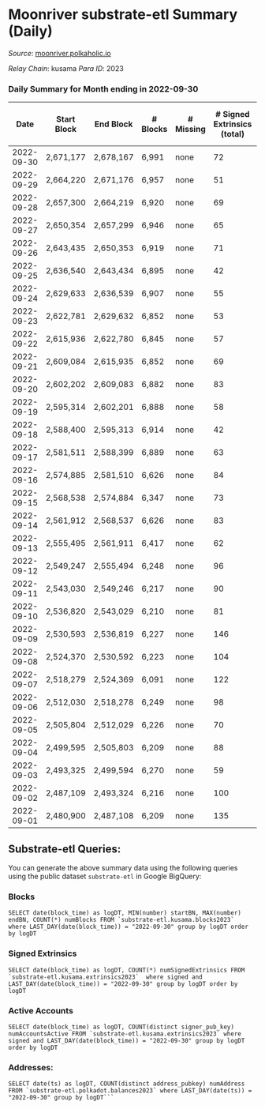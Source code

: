 # Moonriver substrate-etl Summary (Daily)

_Source_: [moonriver.polkaholic.io](https://moonriver.polkaholic.io)

*Relay Chain*: kusama
*Para ID*: 2023



### Daily Summary for Month ending in 2022-09-30


| Date | Start Block | End Block | # Blocks | # Missing | # Signed Extrinsics (total) | # Active Accounts | # Addresses with Balances | # Events | # Transfers | # XCM Transfers In | # XCM Transfers Out |
| ---- | ----------- | --------- | -------- | --------- | --------------------------- | ----------------- | ------------------------- | -------- | ----------- | ------------------ | ------------------- |
| 2022-09-30 | 2,671,177 | 2,678,167 | 6,991 | none  | 72 | 34 | 570,319 | 475,894 | 5,228 ($1,919,190) | 24 ($1,862.45) | 20 ($11,358.04) |
| 2022-09-29 | 2,664,220 | 2,671,176 | 6,957 | none  | 51 | 33 |  | 513,877 | 10,513 ($6,443,630) | 51 ($66,914.30) | 42 ($45,673.70) |
| 2022-09-28 | 2,657,300 | 2,664,219 | 6,920 | none  | 69 | 42 |  | 439,313 | 5,906 ($1,445,307) | 35 ($24,271.40) | 40 ($22,656.25) |
| 2022-09-27 | 2,650,354 | 2,657,299 | 6,946 | none  | 65 | 43 |  | 456,083 | 6,431 ($4,658,515) | 38 ($10,931.73) | 47 ($71,691.90) |
| 2022-09-26 | 2,643,435 | 2,650,353 | 6,919 | none  | 71 | 40 |  | 456,427 | 5,305 ($1,961,384) | 40 ($29,679.07) | 46 ($16,059.71) |
| 2022-09-25 | 2,636,540 | 2,643,434 | 6,895 | none  | 42 | 27 |  | 465,358 | 4,635 ($1,155,871) | 31 ($39,512.81) | 26 ($16,765.83) |
| 2022-09-24 | 2,629,633 | 2,636,539 | 6,907 | none  | 55 | 39 |  | 461,401 | 4,311 ($958,894) | 46 ($47,843.18) | 49 ($28,198.86) |
| 2022-09-23 | 2,622,781 | 2,629,632 | 6,852 | none  | 53 | 38 |  | 528,696 | 6,147 ($4,549,251) | 31 ($73,795.73) | 57 ($56,810.13) |
| 2022-09-22 | 2,615,936 | 2,622,780 | 6,845 | none  | 57 | 32 |  | 534,271 | 5,843 ($1,602,198) | 40 ($9,396.30) | 35 ($34,942.82) |
| 2022-09-21 | 2,609,084 | 2,615,935 | 6,852 | none  | 69 | 41 |  | 572,582 | 8,084 ($2,317,599) | 38 ($7,447.88) | 79 ($103,547) |
| 2022-09-20 | 2,602,202 | 2,609,083 | 6,882 | none  | 83 | 45 |  | 580,762 | 8,084 ($4,331,126) | 61 ($77,523.11) | 73 ($76,389.40) |
| 2022-09-19 | 2,595,314 | 2,602,201 | 6,888 | none  | 58 | 31 | 565,428 | 618,900 | 7,826 ($3,082,338) | 50 ($98,803.00) | 82 ($75,739.24) |
| 2022-09-18 | 2,588,400 | 2,595,313 | 6,914 | none  | 42 | 23 | 565,294 | 562,084 | 6,975 ($3,491,254) | 50 ($61,500.12) | 37 ($20,282.59) |
| 2022-09-17 | 2,581,511 | 2,588,399 | 6,889 | none  | 63 | 34 | 565,185 | 510,406 | 5,775 ($4,525,256) | 35 ($55,865.09) | 35 ($213,310) |
| 2022-09-16 | 2,574,885 | 2,581,510 | 6,626 | none  | 84 | 48 | 565,001 | 528,997 | 6,966 ($4,211,516) | 77 ($35,127.31) | 66 ($24,584.26) |
| 2022-09-15 | 2,568,538 | 2,574,884 | 6,347 | none  | 73 | 41 | 564,597 | 507,889 | 6,931 ($5,421,850) | 38 ($77,191.77) | 25 ($75,645.59) |
| 2022-09-14 | 2,561,912 | 2,568,537 | 6,626 | none  | 83 | 42 | 564,256 | 457,808 | 4,738 ($4,383,182) | 44 ($118,108) | 37 ($63,496.84) |
| 2022-09-13 | 2,555,495 | 2,561,911 | 6,417 | none  | 62 | 41 | 564,184 | 514,052 | 7,321 ($5,787,659) | 80 ($166,683) | 70 ($107,776) |
| 2022-09-12 | 2,549,247 | 2,555,494 | 6,248 | none  | 96 | 45 |  | 547,454 | 7,589 ($4,105,733) | 62 ($209,352) | 80 ($121,712) |
| 2022-09-11 | 2,543,030 | 2,549,246 | 6,217 | none  | 90 | 37 |  | 495,673 | 8,020 ($3,118,528) | 35 ($228,199) | 62 ($64,130.86) |
| 2022-09-10 | 2,536,820 | 2,543,029 | 6,210 | none  | 81 | 44 |  | 510,767 | 8,719 ($9,541,161) | 66 ($121,583) | 62 ($75,685.68) |
| 2022-09-09 | 2,530,593 | 2,536,819 | 6,227 | none  | 146 | 46 | 564,069 | 531,846 | 9,426 ($3,599,875) | 32 ($90,562.58) | 66 ($26,637.84) |
| 2022-09-08 | 2,524,370 | 2,530,592 | 6,223 | none  | 104 | 38 | 564,021 | 483,004 | 7,646 ($3,576,530) | 30 ($50,716.20) | 60 ($344,685) |
| 2022-09-07 | 2,518,279 | 2,524,369 | 6,091 | none  | 122 | 51 |  | 527,386 | 8,016 ($2,976,541) | 58 ($61,117.16) | 61 ($48,467.38) |
| 2022-09-06 | 2,512,030 | 2,518,278 | 6,249 | none  | 98 | 48 |  | 589,582 | 8,620 ($4,634,133) | 68 ($110,069) | 70 ($63,946.06) |
| 2022-09-05 | 2,505,804 | 2,512,029 | 6,226 | none  | 70 | 39 |  | 491,145 | 6,125 ($3,110,069) | 42 ($47,340.79) | 53 ($27,848.41) |
| 2022-09-04 | 2,499,595 | 2,505,803 | 6,209 | none  | 88 | 31 |  | 485,198 | 6,428 ($2,999,899) | 42 ($28,127.76) | 36 ($47,122.03) |
| 2022-09-03 | 2,493,325 | 2,499,594 | 6,270 | none  | 59 | 31 |  | 455,521 | 5,304 ($2,032,668) | 29 ($9,185.75) | 26 ($42,357.87) |
| 2022-09-02 | 2,487,109 | 2,493,324 | 6,216 | none  | 100 | 41 |  | 564,457 | 9,056 ($7,492,890) | 85 ($142,171) | 66 ($66,333.47) |
| 2022-09-01 | 2,480,900 | 2,487,108 | 6,209 | none  | 135 | 48 |  | 491,747 | 5,638 ($3,831,751) | 69 ($74,771.24) | 58 ($82,686.73) |

## Substrate-etl Queries:
You can generate the above summary data using the following queries using the public dataset `substrate-etl` in Google BigQuery:


### Blocks
```
SELECT date(block_time) as logDT, MIN(number) startBN, MAX(number) endBN, COUNT(*) numBlocks FROM `substrate-etl.kusama.blocks2023`  where LAST_DAY(date(block_time)) = "2022-09-30" group by logDT order by logDT
```


### Signed Extrinsics
```
SELECT date(block_time) as logDT, COUNT(*) numSignedExtrinsics FROM `substrate-etl.kusama.extrinsics2023`  where signed and LAST_DAY(date(block_time)) = "2022-09-30" group by logDT order by logDT
```


### Active Accounts
```
SELECT date(block_time) as logDT, COUNT(distinct signer_pub_key) numAccountsActive FROM `substrate-etl.kusama.extrinsics2023` where signed and LAST_DAY(date(block_time)) = "2022-09-30" group by logDT order by logDT
```


### Addresses:
```
SELECT date(ts) as logDT, COUNT(distinct address_pubkey) numAddress FROM `substrate-etl.polkadot.balances2023` where LAST_DAY(date(ts)) = "2022-09-30" group by logDT```

